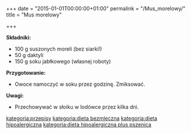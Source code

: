 +++
date = "2015-01-01T00:00:00+01:00"
permalink = "/Mus_morelowy/"
title = "Mus morelowy"

+++

**Składniki:**

-   100 g suszonych moreli (bez siarki!)
-   50 g daktyli
-   150 g soku jabłkowego (własnej roboty)

**Przygotowanie:**

-   Owoce namoczyć w soku przez godzinę. Zmiksować.

**Uwagi:**

-   Przechowywać w słoiku w lodówce przez kilka dni.

[kategoria:przepisy](/atopedia/kategoria:przepisy "wikilink") [kategoria:dieta bezmleczna](/atopedia/kategoria:dieta_bezmleczna "wikilink") [kategoria:dieta hipoalergiczna](/atopedia/kategoria:dieta_hipoalergiczna "wikilink") [kategoria:dieta hipoalergiczna plus pszenica](/atopedia/kategoria:dieta_hipoalergiczna_plus_pszenica "wikilink")